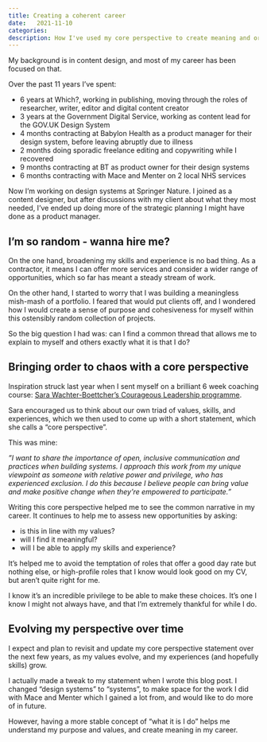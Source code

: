 ```yaml
---
title: Creating a coherent career
date:   2021-11-10
categories:
description: How I've used my core perspective to create meaning and order in my chaotic career.
---
```


My background is in content design, and most of my career has been focused on that.

Over the past 11 years I’ve spent:

- 6 years at Which?, working in publishing, moving through the roles of researcher, writer, editor and digital content creator
- 3 years at the Government Digital Service, working as content lead for the GOV.UK Design System
- 4 months contracting at Babylon Health as a product manager for their design system, before leaving abruptly due to illness
- 2 months doing sporadic freelance editing and copywriting while I recovered
- 9 months contracting at BT as product owner for their design systems
- 6 months contracting with Mace and Menter on 2 local NHS services

Now I’m working on design systems at Springer Nature. I joined as a content designer, but after discussions with my client about what they most needed, I’ve ended up doing more of the strategic planning I might have done as a product manager.

## I’m so random - wanna hire me?

On the one hand, broadening my skills and experience is no bad thing. As a contractor, it means I can offer more services and consider a wider range of opportunities, which so far has meant a steady stream of work.

On the other hand, I started to worry that I was building a meaningless mish-mash of a portfolio. I feared that would put clients off, and I wondered how I would create a sense of purpose and cohesiveness for myself within this ostensibly random collection of projects.

So the big question I had was: can I find a common thread that allows me to explain to myself and others exactly what it is that I do?

## Bringing order to chaos with a core perspective

Inspiration struck last year when I sent myself on a brilliant 6 week coaching course: [Sara Wachter-Boettcher’s Courageous Leadership programme](https://www.activevoicehq.com/group-coaching).

Sara encouraged us to think about our own triad of values, skills, and experiences, which we then used to come up with a short statement, which she calls a “core perspective”.

This was mine:

_”I want to share the importance of open, inclusive communication and practices when building systems. I approach this work from my unique viewpoint as someone with relative power and privilege, who has experienced exclusion. I do this because I believe people can bring value and make positive change when they’re empowered to participate.”_

Writing this core perspective helped me to see the common narrative in my career. It continues to help me to assess new opportunities by asking:
- is this in line with my values?
- will I find it meaningful?
- will I be able to apply my skills and experience?

It’s helped me to avoid the temptation of roles that offer a good day rate but nothing else, or high-profile roles that I know would look good on my CV, but aren’t quite right for me.

I know it’s an incredible privilege to be able to make these choices. It’s one I know I might not always have, and that I’m extremely thankful for while I do.

## Evolving my perspective over time

I expect and plan to revisit and update my core perspective statement over the next few years, as my values evolve, and my experiences (and hopefully skills) grow.

I actually made a tweak to my statement when I wrote this blog post. I changed “design systems” to “systems”, to make space for the work I did with Mace and Menter which I gained a lot from, and would like to do more of in future.

However, having a more stable concept of “what it is I do” helps me understand my purpose and values, and create meaning in my career.


